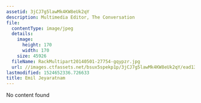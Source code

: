 ```yaml
---
assetid: 3jCJ7g5lawMk4KW8eUk2qY
description: Multimedia Editor, The Conversation
file:
  contentType: image/jpeg
  details:
    image:
      height: 170
      width: 170
    size: 45926
  fileName: RackMultipart20140501-27754-gqypzr.jpg
  url: //images.ctfassets.net/bsux5spekp1p/3jCJ7g5lawMk4KW8eUk2qY/ead1392519496e9e567f0308024a44a8/RackMultipart20140501-27754-gqypzr.jpg
lastmodified: 1524652336.726633
title: Emil Jeyaratnam
---
```

No content found